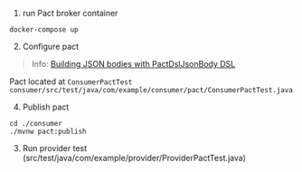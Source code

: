 1. run Pact broker container
````shell
docker-compose up
````
2. Configure pact

> Info: [Building JSON bodies with PactDslJsonBody DSL](https://github.com/pact-foundation/pact-jvm/tree/master/consumer#dsl-usage)

Pact located at `ConsumerPactTest` `consumer/src/test/java/com/example/consumer/pact/ConsumerPactTest.java`

4. Publish pact
````shell
cd ./consumer
./mvnw pact:publish
````
3. Run provider test (src/test/java/com/example/provider/ProviderPactTest.java)